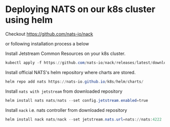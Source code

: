 # Deploying NATS on our k8s cluster using helm

Checkout <https://github.com/nats-io/nack>

or following installation process a below

Install Jetstream Common Resources on your k8s cluster.

```powershell
kubectl apply -f https://github.com/nats-io/nack/releases/latest/download/crds.yml
```

Install official NATS's helm repository where charts are stored.

```powershell
helm repo add nats https://nats-io.github.io/k8s/helm/charts/
```

Install `nats with jetstream` from downloaded repository

```powershell
helm install nats nats/nats --set config.jetstream.enabled=true
```

Install `nack` i.e. nats controller from downloaded repository

```powershell
helm install nack nats/nack --set jetstream.nats.url=nats://nats:4222
```
